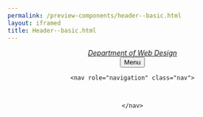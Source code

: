 ```yaml
--- 
permalink: /preview-components/header--basic.html
layout: iframed 
title: Header--basic.html
---
```


<header class="header header-basic" role="banner">
  <div class="nav-container">
    <div class="navbar">
  <div class="logo" id="basic-logo">
    <em class="logo-text">
      <a href="/"
        title="Home"
        aria-label="Home">
        Department of Web Design
      </a>
    </em>
  </div>
  <button class="menu-btn">Menu</button>
</div>

    <nav role="navigation" class="nav">
      
      
      
    </nav>
  </div>
</header>
<div class="overlay"></div>

